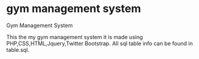 gym management system
===================

Gym Management System

This the my gym management system it is made using PHP,CSS,HTML,Jquery,Twitter Bootstrap.
All sql table info can be found in table.sql.

